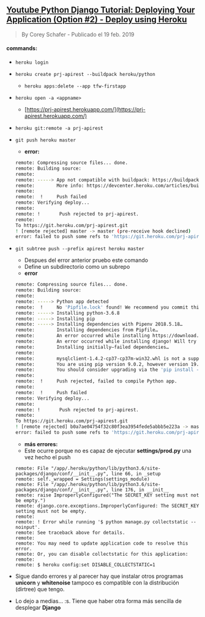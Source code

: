 ## [Youtube Python Django Tutorial: Deploying Your Application (Option #2) - Deploy using Heroku](https://youtu.be/6DI_7Zja8Zc?t=744)
> By Corey Schafer - Publicado el 19 feb. 2019

#### commands:
- `heroku login`
- `heroku create prj-apirest --buildpack heroku/python`
    - `heroku apps:delete --app tfw-firstapp`
- `heroku open -a <appname>`
    - [https://prj-apirest.herokuapp.com/](https://prj-apirest.herokuapp.com/)

- `heroku git:remote -a prj-apirest`
- `git push heroku master` 
    - **error:**
    ```sh
    remote: Compressing source files... done.
    remote: Building source:
    remote:
    remote: -----> App not compatible with buildpack: https://buildpack-registry.s3.amazonaws.com/buildpacks/heroku/python.tgz
    remote:        More info: https://devcenter.heroku.com/articles/buildpacks#detection-failure
    remote:
    remote:  !     Push failed
    remote: Verifying deploy...
    remote:
    remote: !       Push rejected to prj-apirest.
    remote:
    To https://git.heroku.com/prj-apirest.git
    ! [remote rejected] master -> master (pre-receive hook declined)
    error: failed to push some refs to 'https://git.heroku.com/prj-apirest.git'    
    ```
- `git subtree push --prefix apirest heroku master`
    - Despues del error anterior pruebo este comando
    - Define un subdirectorio como un subrepo
    - **error**
    ```sh
    remote: Compressing source files... done.
    remote: Building source:
    remote:
    remote: -----> Python app detected
    remote:  !     No 'Pipfile.lock' found! We recommend you commit this into your repository.
    remote: -----> Installing python-3.6.8
    remote: -----> Installing pip
    remote: -----> Installing dependencies with Pipenv 2018.5.18…
    remote:        Installing dependencies from Pipfile…
    remote:        An error occurred while installing https://download.lfd.uci.edu/pythonlibs/u2hcgva4/mysqlclient-1.4.2-cp37-cp37m-win32.whl#egg=mysqlclient! Will try again.
    remote:        An error occurred while installing django! Will try again.
    remote:        Installing initially–failed dependencies…
    remote:
    remote:        mysqlclient-1.4.2-cp37-cp37m-win32.whl is not a supported wheel on this platform.
    remote:        You are using pip version 9.0.2, however version 19.1 is available.
    remote:        You should consider upgrading via the 'pip install --upgrade pip' command.
    remote:
    remote:  !     Push rejected, failed to compile Python app.
    remote:
    remote:  !     Push failed
    remote: Verifying deploy...
    remote:
    remote: !       Push rejected to prj-apirest.
    remote:
    To https://git.heroku.com/prj-apirest.git
    ! [remote rejected] b0a7ae04754f32c80f3ea3954fede5abbb5e223a -> master (pre-receive hook declined)
    error: failed to push some refs to 'https://git.heroku.com/prj-apirest.git'    
    ```
    - **más errores:**
    - Este ocurre porque no es capaz de ejecutar **settings/prod.py** una vez hecho el push
    ```
    remote: File "/app/.heroku/python/lib/python3.6/site-packages/django/conf/__init__.py", line 66, in _setup 
    remote: self._wrapped = Settings(settings_module) 
    remote: File "/app/.heroku/python/lib/python3.6/site-packages/django/conf/__init__.py", line 176, in __init__ 
    remote: raise ImproperlyConfigured("The SECRET_KEY setting must not be empty.") 
    remote: django.core.exceptions.ImproperlyConfigured: The SECRET_KEY setting must not be empty. 
    remote: 
    remote: ! Error while running '$ python manage.py collectstatic --noinput'. 
    remote: See traceback above for details. 
    remote: 
    remote: You may need to update application code to resolve this error. 
    remote: Or, you can disable collectstatic for this application: 
    remote: 
    remote: $ heroku config:set DISABLE_COLLECTSTATIC=1
    ```
- Sigue dando errores y al parecer hay que instalar otros programas **unicorn** y **whitenoise** tampoco es compatible con la distribución (dirtree) que tengo.
- Lo dejo a medias... :s. Tiene que haber otra forma más sencilla de desplegar **Django**





